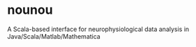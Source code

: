 nounou
======

A Scala-based interface for neurophysiological data analysis in Java/Scala/Matlab/Mathematica

